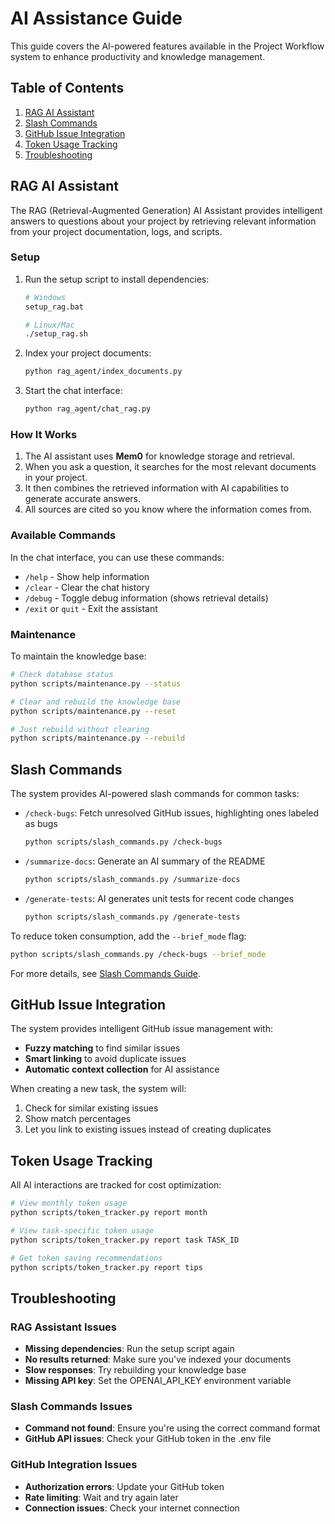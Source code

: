 # AI Assistance Guide

This guide covers the AI-powered features available in the Project Workflow system to enhance productivity and knowledge management.

## Table of Contents

1. [RAG AI Assistant](#rag-ai-assistant)
2. [Slash Commands](#slash-commands)
3. [GitHub Issue Integration](#github-issue-integration)
4. [Token Usage Tracking](#token-usage-tracking)
5. [Troubleshooting](#troubleshooting)

## RAG AI Assistant

The RAG (Retrieval-Augmented Generation) AI Assistant provides intelligent answers to questions about your project by retrieving relevant information from your project documentation, logs, and scripts.

### Setup

1. Run the setup script to install dependencies:
   ```bash
   # Windows
   setup_rag.bat
   
   # Linux/Mac
   ./setup_rag.sh
   ```

2. Index your project documents:
   ```bash
   python rag_agent/index_documents.py
   ```

3. Start the chat interface:
   ```bash
   python rag_agent/chat_rag.py
   ```

### How It Works

1. The AI assistant uses **Mem0** for knowledge storage and retrieval.
2. When you ask a question, it searches for the most relevant documents in your project.
3. It then combines the retrieved information with AI capabilities to generate accurate answers.
4. All sources are cited so you know where the information comes from.

### Available Commands

In the chat interface, you can use these commands:
- `/help` - Show help information
- `/clear` - Clear the chat history
- `/debug` - Toggle debug information (shows retrieval details)
- `/exit` or `quit` - Exit the assistant

### Maintenance

To maintain the knowledge base:

```bash
# Check database status
python scripts/maintenance.py --status

# Clear and rebuild the knowledge base
python scripts/maintenance.py --reset

# Just rebuild without clearing
python scripts/maintenance.py --rebuild
```

## Slash Commands

The system provides AI-powered slash commands for common tasks:

- `/check-bugs`: Fetch unresolved GitHub issues, highlighting ones labeled as bugs
  ```bash
  python scripts/slash_commands.py /check-bugs
  ```

- `/summarize-docs`: Generate an AI summary of the README
  ```bash
  python scripts/slash_commands.py /summarize-docs
  ```

- `/generate-tests`: AI generates unit tests for recent code changes
  ```bash
  python scripts/slash_commands.py /generate-tests
  ```

To reduce token consumption, add the `--brief_mode` flag:
```bash
python scripts/slash_commands.py /check-bugs --brief_mode
```

For more details, see [Slash Commands Guide](slash_commands_guide.md).

## GitHub Issue Integration

The system provides intelligent GitHub issue management with:

- **Fuzzy matching** to find similar issues
- **Smart linking** to avoid duplicate issues
- **Automatic context collection** for AI assistance

When creating a new task, the system will:
1. Check for similar existing issues
2. Show match percentages
3. Let you link to existing issues instead of creating duplicates

## Token Usage Tracking

All AI interactions are tracked for cost optimization:

```bash
# View monthly token usage
python scripts/token_tracker.py report month

# View task-specific token usage
python scripts/token_tracker.py report task TASK_ID

# Get token saving recommendations
python scripts/token_tracker.py report tips
```

## Troubleshooting

### RAG Assistant Issues

- **Missing dependencies**: Run the setup script again
- **No results returned**: Make sure you've indexed your documents
- **Slow responses**: Try rebuilding your knowledge base
- **Missing API key**: Set the OPENAI_API_KEY environment variable

### Slash Commands Issues

- **Command not found**: Ensure you're using the correct command format
- **GitHub API issues**: Check your GitHub token in the .env file

### GitHub Integration Issues

- **Authorization errors**: Update your GitHub token
- **Rate limiting**: Wait and try again later
- **Connection issues**: Check your internet connection